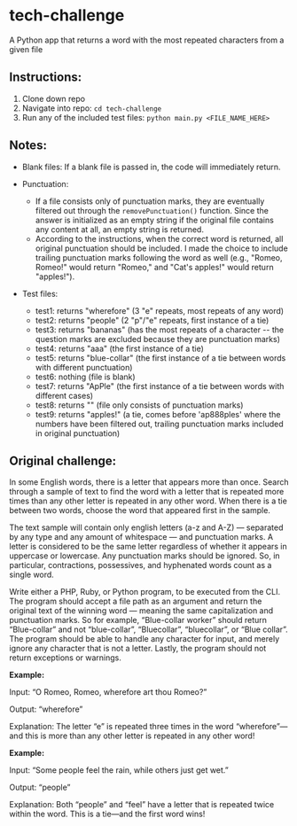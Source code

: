 # tech-challenge
A Python app that returns a word with the most repeated characters from a given file

## Instructions:
1. Clone down repo
2. Navigate into repo:
``cd tech-challenge``
3. Run any of the included test files:
``python main.py <FILE_NAME_HERE>``

## Notes:
- Blank files: If a blank file is passed in, the code will immediately return.
- Punctuation:
  - If a file consists only of punctuation marks, they are eventually filtered out through the ``removePunctuation()`` function. Since the answer is initialized as an empty string if the original file contains any content at all, an empty string is returned.
  - According to the instructions, when the correct word is returned, all original punctuation should be included. I made the choice to include trailing punctuation marks following the word as well (e.g., "Romeo, Romeo!" would return "Romeo," and "Cat's apples!" would return "apples!").

- Test files:
  - test1: returns "wherefore" (3 "e" repeats, most repeats of any word)
  - test2: returns "people" (2 "p"/"e" repeats, first instance of a tie)
  - test3: returns "bananas" (has the most repeats of a character -- the question marks are excluded because they are punctuation marks)
  - test4: returns "aaa" (the first instance of a tie)
  - test5: returns "blue-collar" (the first instance of a tie between words with different punctuation)
  - test6: nothing (file is blank)
  - test7: returns "ApPle" (the first instance of a tie between words with different cases)
  - test8: returns "" (file only consists of punctuation marks)
  - test9: returns "apples!" (a tie, comes before 'ap888ples' where the numbers have been filtered out, trailing punctuation marks included in original punctuation)

## Original challenge:
In some English words, there is a letter that appears more than once. Search through a
sample of text to find the word with a letter that is repeated more times than any other
letter is repeated in any other word. When there is a tie between two words, choose the
word that appeared first in the sample.

The text sample will contain only english letters (a-z and A-Z) — separated by any type
and any amount of whitespace — and punctuation marks. A letter is considered to be
the same letter regardless of whether it appears in uppercase or lowercase. Any
punctuation marks should be ignored. So, in particular, contractions, possessives, and
hyphenated words count as a single word.

Write either a PHP, Ruby, or Python program, to be executed from the CLI. The
program should accept a file path as an argument and return the original text of the
winning word — meaning the same capitalization and punctuation marks. So for
example, “Blue-collar worker” should return “Blue-collar” and not “blue-collar”,
“Bluecollar”, “bluecollar”, or “Blue collar”. The program should be able to handle any
character for input, and merely ignore any character that is not a letter. Lastly, the
program should not return exceptions or warnings.


**Example:**

Input: “O Romeo, Romeo, wherefore art thou Romeo?”

Output: “wherefore”

Explanation: The letter “e” is repeated three times in the word “wherefore”—and this is
more than any other letter is repeated in any other word!


**Example:**

Input: “Some people feel the rain, while others just get wet.”

Output: “people”

Explanation: Both “people” and “feel” have a letter that is repeated twice within the
word. This is a tie—and the first word wins!
